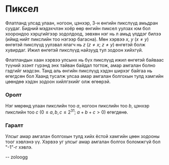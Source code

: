 Пиксел
======
Флатланд улсад улаан, ногоон, цэнхэр, $3$-н өнгийн пикслүүд амьдран суудаг. Бидний мэдэхчлэн хоёр өөр өнгийн пиксел уулзах юм бол хоорондоо хэрцгийгээр зодолдоод, зөвхөн нэг нь л амьд үлддэг билээ (иймд нийт пикслийн тоо нэгээр багасна). Мөн хэрвээ $x$, $y$ ($x ≠ y$) өнгөтэй пикслүүд уулзвал ялагч нь $z$ ($z ≠ x$; $z ≠ y$) өнгөтэй болж хувирдаг. Ижил өнгөтэй пикслүүд найзууд тул зодоон хийхгүй.

Флатландын хаан хэрвээ улсынх нь бүх пикслүүд ижил өнгөтэй байваас түүний эзэнт гүрэнд энх тайван байдал тогтож, амар амгалан болно гэдгийг мэдсэн. Танд аль өнгийн пикслүүд хэдэн ширхэг байгаа нь өгөгдсөн бол Хаанд тусалж улсаа амар амгалан болгохын тулд хамгийн цөөндөө хэдэн зодоон хийлгэхийг олж өгөөрэй.


### Оролт
Нэг мөрөнд улаан пикслийн тоо $a$, ногоон пикслийн тоо $b$, цэнхэр пикслийн тоо $c$ ($0 ≤ a, b, c ≤ 2^{31}$; $a + b + c > 0$) өгөгдөнө.


### Гаралт
Улсыг амар амгалан болгохын тулд хийх ёстой хамгийн цөөн зодооны тоог хэвлэнэ үү. Хэрвээ уг улсыг амар амгалан болгох боломжгүй бол "-1"-г хэвлэ.

-- zoloogg
